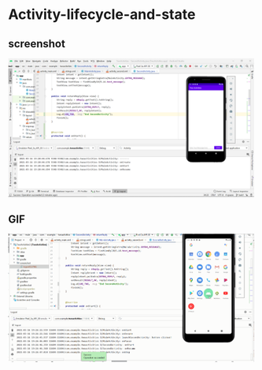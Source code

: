 # Activity-lifecycle-and-state

<h2>screenshot</h2>
<img src = "screenshot/logcatSS.png" width = 500>

<h2>GIF</h2>
<img src = "screenshot/task1gif.gif" width = 500>
